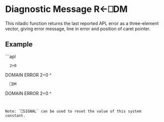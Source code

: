 <!-- Hidden search keywords -->
<div style="display: none;">
  ⎕DM DM
</div>






<h1 class="heading"><span class="name">Diagnostic Message</span> <span class="command">R←⎕DM</span></h1>



This niladic function returns the last reported APL error as a three-element vector, giving error message, line in error and position of caret pointer.

<h2 class="example">Example</h2>
```apl

      2÷0
DOMAIN ERROR
      2÷0
     ^

      ⎕DM
 DOMAIN ERROR        2÷0       ^
```


Note: `⎕SIGNAL` can be used to reset the value of this system constant.



